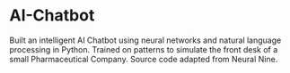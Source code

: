 # AI-Chatbot
Built an intelligent AI Chatbot using neural networks and natural language processing in Python. Trained on patterns to simulate the front desk of a small Pharmaceutical Company.
Source code adapted from Neural Nine.
